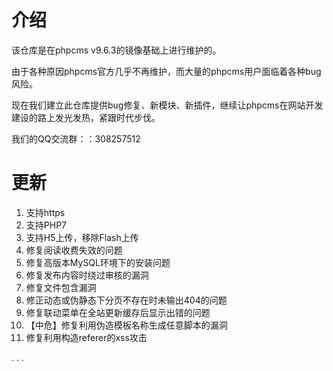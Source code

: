 # 介绍
该仓库是在phpcms v9.6.3的镜像基础上进行维护的。

由于各种原因phpcms官方几乎不再维护，而大量的phpcms用户面临着各种bug风险。

现在我们建立此仓库提供bug修复、新模块、新插件，继续让phpcms在网站开发建设的路上发光发热，紧跟时代步伐。

我们的QQ交流群：：308257512

# 更新
1. 支持https
2. 支持PHP7
3. 支持H5上传，移除Flash上传
4. 修复阅读收费失效的问题
5. 修复高版本MySQL环境下的安装问题
6. 修复发布内容时绕过审核的漏洞
7. 修复文件包含漏洞
8. 修正动态或伪静态下分页不存在时未输出404的问题
9. 修复联动菜单在全站更新缓存后显示出错的问题
10. 【中危】修复利用伪造模板名称生成任意脚本的漏洞
11. 修复利用构造referer的xss攻击

. . . 


